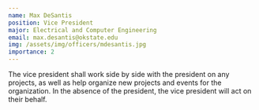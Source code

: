 ```yaml
---
name: Max DeSantis
position: Vice President
major: Electrical and Computer Engineering
email: max.desantis@okstate.edu
img: /assets/img/officers/mdesantis.jpg
importance: 2
---
```

<!-- Description of the positions role and responsibilities -->
The vice president shall work side by side with the president on any projects, as well as help organize new projects and events for the organization. In the absence of the president, the vice president will act on their behalf.